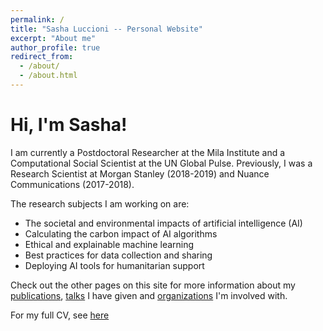 ```yaml
---
permalink: /
title: "Sasha Luccioni -- Personal Website"
excerpt: "About me"
author_profile: true
redirect_from: 
  - /about/
  - /about.html
---
```


Hi, I'm Sasha!
======
I am currently a Postdoctoral Researcher at the Mila Institute and a Computational Social Scientist at the UN Global Pulse. Previously, I was a Research Scientist at Morgan Stanley (2018-2019) and Nuance Communications (2017-2018).

The research subjects I am working on are:
* The societal and environmental impacts of artificial intelligence (AI)
* Calculating the carbon impact of AI algorithms
* Ethical and explainable machine learning
* Best practices for data collection and sharing
* Deploying AI tools for humanitarian support

Check out the other pages on this site for more information about my [publications](https://sashavor.github.io/publications/), [talks](https://sashavor.github.io/talks/) I have given and [organizations](https://www.example.com) I'm involved with.

For my full CV, see [here](https://sashavor.github.io/cv/)


